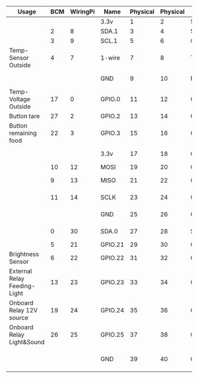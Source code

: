 | Usage                        | BCM | WiringPi | Name    | Physical | Physical | Name    | WiringPi | BCM | Usage                     |
|------------------------------|-----|----------|---------|----------|----------|---------|----------|-----|---------------------------|
|                              |     |          | 3.3v    | 1        | 2        | 5v      |          |     |                           |
|                              | 2   | 8        | SDA.1   | 3        | 4        | 5v      |          |     |                           |
|                              | 3   | 9        | SCL.1   | 5        | 6        | GND     |          |     |                           |
| Temp-Sensor Outside          | 4   | 7        | 1-wire  | 7        | 8        | TxD     | 15       | 14  |                           |
|                              |     |          | GND     | 9        | 10       | RxD     | 16       | 15  | Load-cell 1 SCK           |
| Temp-Voltage Outside         | 17  | 0        | GPIO.0  | 11       | 12       | GPIO.1  | 1        | 18  | Button maintenance        |
| Button tare                  | 27  | 2        | GPIO.2  | 13       | 14       | GND     |          |     |                           |
| Button remaining food        | 22  | 3        | GPIO.3  | 15       | 16       | GPIO.4  | 4        | 23  | Load-cell 2 DAT           |
|                              |     |          | 3.3v    | 17       | 18       | GPIO.5  | 5        | 24  | Load-cell 2 SCK           |
|                              | 10  | 12       | MOSI    | 19       | 20       | GND     |          |     |                           |
|                              | 9   | 13       | MISO    | 21       | 22       | GPIO.6  | 6        | 25  | Load-cell 3 DAT           |
|                              | 11  | 14       | SCLK    | 23       | 24       | CE0     | 10       | 8   | Load-cell 3 SCK           |
|                              |     |          | GND     | 25       | 26       | CE1     | 11       | 7   | Load-cell 4 DAT           |
|                              | 0   | 30       | SDA.0   | 27       | 28       | SCL.0   | 31       | 1   | Load-cell 4 SCK           |
|                              | 5   | 21       | GPIO.21 | 29       | 30       | GND     |          |     |                           |
| Brightness Sensor            | 6   | 22       | GPIO.22 | 31       | 32       | GPIO.26 | 26       | 12  | Load-cell 1 DAT           |
| External Relay Feeding-Light | 13  | 23       | GPIO.23 | 33       | 34       | GND     |          |     |                           |
| Onboard Relay 12V source     | 19  | 24       | GPIO.24 | 35       | 36       | GPIO.27 | 27       | 16  | Load-cell 1 SCK           |
| Onboard Relay Light&Sound    | 26  | 25       | GPIO.25 | 37       | 38       | GPIO.28 | 28       | 20  | Onboard Relay Motor open  |
|                              |     |          | GND     | 39       | 40       | GPIO.29 | 29       | 21  | Onboard Relay Motor close |
